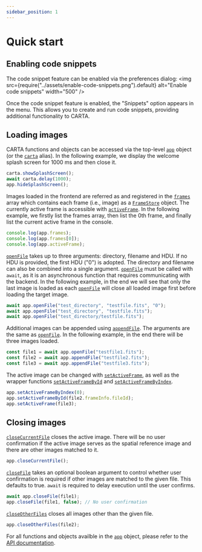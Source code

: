 ```yaml
---
sidebar_position: 1
---
```


# Quick start

## Enabling code snippets

The code snippet feature can be enabled via the preferences dialog:
<img
src={require("../assets/enable-code-snippets.png").default}
alt="Enable code snippets"
width="500"
/>

Once the code snippet feature is enabled, the "Snippets" option appears in the menu. This allows you to create and run code snippets, providing additional functionality to CARTA.

## Loading images

CARTA functions and objects can be accessed via the top-level [`app`](/api/.-stores/class/AppStore) object (or the [`carta`](/api/.-stores/class/AppStore) alias). In the following example, we display the welcome splash screen for 1000 ms and then close it.

```javascript
carta.showSplashScreen();
await carta.delay(1000);
app.hideSplashScreen();
```

Images loaded in the frontend are referred as and registered in the [`frames`](/api/.-stores/class/AppStore/#frames) array which contains each frame (i.e., image) as a [`FrameStore`](/api/.-stores/class/FrameStore) object. The currently active frame is accessible with [`activeFrame`](/api/.-stores/class/AppStore/#activeFrame). In the following example, we firstly list the frames array, then list the 0th frame, and finally list the current active frame in the console.

```javascript
console.log(app.frames);
console.log(app.frames[0]);
console.log(app.activeFrame);
```

[`openFile`](/api/.-stores/class/AppStore/#openFile) takes up to three arguments: directory, filename and HDU. If no HDU is provided, the first HDU ("0") is adopted. The directory and filename can also be combined into a single argument. [`openFile`](/api/.-stores/class/AppStore/#openFile) must be called with `await`, as it is an asynchronous function that requires communicating with the backend. In the following example, in the end we will see that only the last image is loaded as each [`openFile`](/api/.-stores/class/AppStore/#openFile) will close all loaded image first before loading the target image.

```javascript
await app.openFile("test_directory", "testfile.fits", "0");
await app.openFile("test_directory", "testfile.fits");
await app.openFile("test_directory/testfile.fits");
```

Additional images can be appended using [`appendFile`](/api/.-stores/class/AppStore/#appendFile). The arguments are the same as [`openFile`](/api/.-stores/class/AppStore/#openFile). In the following example, in the end there will be three images loaded.

```javascript
const file1 = await app.openFile("testfile1.fits");
const file2 = await app.appendFile("testfile2.fits");
const file3 = await app.appendFile("testfile3.fits");
```

The active image can be changed with [`setActiveFrame`](/api/.-stores/class/AppStore/#setActiveFrame), as well as the wrapper functions [`setActiveFrameById`](/api/.-stores/class/AppStore/#setActiveFrameById) and [`setActiveFrameByIndex`](/api/.-stores/class/AppStore/#setActiveFrameByIndex).

```javascript
app.setActiveFrameByIndex(0);
app.setActiveFrameById(file2.frameInfo.fileId);
app.setActiveFrame(file3);
```

## Closing images

[`closeCurrentFile`](/api/.-stores/class/AppStore/#closeCurrentFile) closes the active image. There will be no user confirmation if the active image serves as the spatial reference image and there are other images matched to it.

```javascript
app.closeCurrentFile();
```

[`closeFile`](/api/.-stores/class/AppStore/#closeFile) takes an optional boolean argument to control whether user confirmation is required if other images are matched to the given file. This defaults to true. `await` is required to delay execution until the user confirms.

```javascript
await app.closeFile(file1);
app.closeFile(file1, false); // No user confirmation
```

[`closeOtherFiles`](/api/.-stores/class/AppStore/#closeOtherFiles) closes all images other than the given file.

```javascript
app.closeOtherFiles(file2);
```

For all functions and objects availble in the [`app`](/api/.-stores/class/AppStore) object, please refer to the [API documentation](/api/.-stores/class/AppStore).
